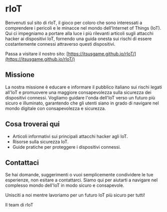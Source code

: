 # rIoT

Benvenuti sul sito di rIoT, il gioco per coloro che sono interessati a comprendere i pericoli e le minacce nel mondo dell'Internet of Things (IoT). Qui ci impegniamo a portare alla luce i più rilevanti articoli sugli attacchi hacker ai dispositivi IoT, fornendo una guida onesta sui rischi di essere costantemente connessi attraverso questi dispositivi.

Passa a visitare il nostro sito:
[https://itsusgame.github.io/rIoT/](https://itsusgame.github.io/rIoT/)

## Missione

La nostra missione è educare e informare il pubblico italiano sui rischi legati all'IoT e promuovere una maggiore consapevolezza sulla sicurezza dei dispositivi connessi. Vogliamo guidare l'onda dell'IoT verso un futuro più sicuro e illuminato, garantendo che gli utenti siano in grado di navigare nel mondo digitale con consapevolezza e sicurezza.

## Cosa troverai qui

- Articoli informativi sui principali attacchi hacker agli IoT.
- Risorse sulla sicurezza IoT.
- Guide pratiche per proteggere i dispositivi connessi.

## Contattaci

Se hai domande, suggerimenti o vuoi semplicemente condividere le tue esperienze, non esitare a contattarci. Siamo qui per aiutarti a navigare nel complesso mondo dell'IoT in modo sicuro e consapevole.

Unisciti a noi mentre lavoriamo per un futuro IoT più sicuro per tutti!

Il team di rIoT
